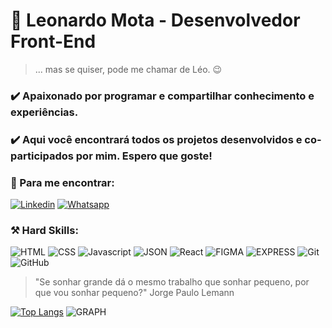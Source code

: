 # :beginner: Leonardo Mota - Desenvolvedor Front-End

> ... mas se quiser, pode me chamar de Léo. :wink:

### :heavy_check_mark: Apaixonado por programar e compartilhar conhecimento e experiências. 

### :heavy_check_mark: Aqui você encontrará todos os projetos desenvolvidos e co-participados por mim. Espero que goste!

### :link: Para me encontrar:

[![Linkedin](https://img.shields.io/badge/LinkedIn-0077B5?style=for-the-badge&logo=linkedin&logoColor=white)](https://www.linkedin.com/in/leonardomotass/)
[![Whatsapp](https://img.shields.io/badge/WhatsApp-25D366?style=for-the-badge&logo=whatsapp&logoColor=white)](https://api.whatsapp.com/send?phone=5571991812921)

### :hammer_and_pick: Hard Skills:

![HTML](https://img.shields.io/badge/HTML5-E34F26?style=for-the-badge&logo=html5&logoColor=white)
![CSS](https://img.shields.io/badge/CSS3-1572B6?style=for-the-badge&logo=css3&logoColor=white)
![Javascript](https://img.shields.io/badge/JavaScript-323330?style=for-the-badge&logo=javascript&logoColor=F7DF1E)
![JSON](https://img.shields.io/badge/json-5E5C5C?style=for-the-badge&logo=json&logoColor=white)
![React](https://img.shields.io/badge/React-20232A?style=for-the-badge&logo=react&logoColor=61DAFB)
![FIGMA](https://img.shields.io/badge/Figma-F24E1E?style=for-the-badge&logo=figma&logoColor=white)
![EXPRESS](https://img.shields.io/badge/Express.js-000000?style=for-the-badge&logo=express&logoColor=white)
![Git](https://img.shields.io/badge/GIT-E44C30?style=for-the-badge&logo=git&logoColor=white)
![GitHub](https://img.shields.io/badge/GitHub-100000?style=for-the-badge&logo=github&logoColor=white)


> "Se sonhar grande dá o mesmo trabalho que sonhar pequeno, por que vou sonhar pequeno?"  Jorge Paulo Lemann

[![Top Langs](https://github-readme-stats.vercel.app/api/top-langs/?username=leo-mota)](https://github.com/leo-mota/github-readme-stats)
![GRAPH](https://activity-graph.herokuapp.com/graph?username={leo-mota}&theme=minimal)

